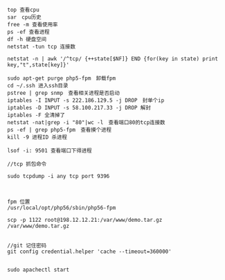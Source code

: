 
    top 查看cpu
    sar　cpu历史
    free -m 查看使用率
    ps -ef 查看进程
    df -h 硬盘空间
    netstat -tun tcp 连接数

    netstat -n | awk '/^tcp/ {++state[$NF]} END {for(key in state) print key,"t",state[key]}'

    sudo apt-get purge php5-fpm　卸载fpm
    cd ~/.ssh 进入ssh目录
    pstree | grep snmp　查看相关进程是否启动
    iptables -I INPUT -s 222.186.129.5 -j DROP　封单个ip
    iptables -D INPUT -s 58.100.217.33 -j DROP 解封
    iptables -F 全清掉了
    netstat -nat|grep -i "80"|wc -l　查看端口80的tcp连接数
    ps -ef | grep php5-fpm　查看摸个进程
    kill -9 进程ID 杀进程

    lsof -i: 9501 查看端口下得进程

    //tcp 抓包命令

    sudo tcpdump -i any tcp port 9396



    fpm 位置
    /usr/local/opt/php56/sbin/php56-fpm

    scp -p 1122 root@198.12.12.21:/var/www/demo.tar.gz  /var/www/demo.tar.gz


    //git 记住密码
    git config credential.helper 'cache --timeout=360000'


    sudo apachectl start